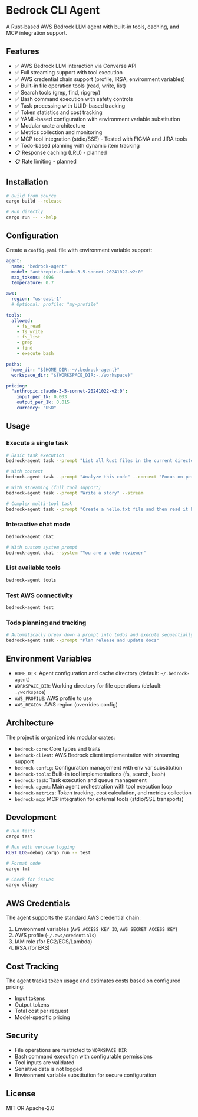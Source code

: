 # Bedrock CLI Agent

A Rust-based AWS Bedrock LLM agent with built-in tools, caching, and MCP integration support.

## Features

- ✅ AWS Bedrock LLM interaction via Converse API
- ✅ Full streaming support with tool execution
- ✅ AWS credential chain support (profile, IRSA, environment variables)
- ✅ Built-in file operation tools (read, write, list)
- ✅ Search tools (grep, find, ripgrep)
- ✅ Bash command execution with safety controls
- ✅ Task processing with UUID-based tracking
- ✅ Token statistics and cost tracking
- ✅ YAML-based configuration with environment variable substitution
- ✅ Modular crate architecture
- ✅ Metrics collection and monitoring
- ✅ MCP tool integration (stdio/SSE) - Tested with FIGMA and JIRA tools
- ✅ Todo-based planning with dynamic item tracking
- 📋 Response caching (LRU) - planned
- 📋 Rate limiting - planned

## Installation

```bash
# Build from source
cargo build --release

# Run directly
cargo run -- --help
```

## Configuration

Create a `config.yaml` file with environment variable support:

```yaml
agent:
  name: "bedrock-agent"
  model: "anthropic.claude-3-5-sonnet-20241022-v2:0"
  max_tokens: 4096
  temperature: 0.7

aws:
  region: "us-east-1"
  # Optional: profile: "my-profile"

tools:
  allowed:
    - fs_read
    - fs_write
    - fs_list
    - grep
    - find
    - execute_bash

paths:
  home_dir: "${HOME_DIR:-~/.bedrock-agent}"
  workspace_dir: "${WORKSPACE_DIR:-./workspace}"

pricing:
  "anthropic.claude-3-5-sonnet-20241022-v2:0":
    input_per_1k: 0.003
    output_per_1k: 0.015
    currency: "USD"
```

## Usage

### Execute a single task
```bash
# Basic task execution
bedrock-agent task --prompt "List all Rust files in the current directory"

# With context
bedrock-agent task --prompt "Analyze this code" --context "Focus on performance"

# With streaming (full tool support)
bedrock-agent task --prompt "Write a story" --stream

# Complex multi-tool task
bedrock-agent task --prompt "Create a hello.txt file and then read it back" --stream
```

### Interactive chat mode
```bash
bedrock-agent chat

# With custom system prompt
bedrock-agent chat --system "You are a code reviewer"
```

### List available tools
```bash
bedrock-agent tools
```

### Test AWS connectivity
```bash
bedrock-agent test
```

### Todo planning and tracking
```bash
# Automatically break down a prompt into todos and execute sequentially
bedrock-agent task --prompt "Plan release and update docs"
```

## Environment Variables

- `HOME_DIR`: Agent configuration and cache directory (default: `~/.bedrock-agent`)
- `WORKSPACE_DIR`: Working directory for file operations (default: `./workspace`)
- `AWS_PROFILE`: AWS profile to use
- `AWS_REGION`: AWS region (overrides config)

## Architecture

The project is organized into modular crates:

- `bedrock-core`: Core types and traits
- `bedrock-client`: AWS Bedrock client implementation with streaming support
- `bedrock-config`: Configuration management with env var substitution
- `bedrock-tools`: Built-in tool implementations (fs, search, bash)
- `bedrock-task`: Task execution and queue management
- `bedrock-agent`: Main agent orchestration with tool execution loop
- `bedrock-metrics`: Token tracking, cost calculation, and metrics collection
- `bedrock-mcp`: MCP integration for external tools (stdio/SSE transports)

## Development

```bash
# Run tests
cargo test

# Run with verbose logging
RUST_LOG=debug cargo run -- test

# Format code
cargo fmt

# Check for issues
cargo clippy
```

## AWS Credentials

The agent supports the standard AWS credential chain:

1. Environment variables (`AWS_ACCESS_KEY_ID`, `AWS_SECRET_ACCESS_KEY`)
2. AWS profile (`~/.aws/credentials`)
3. IAM role (for EC2/ECS/Lambda)
4. IRSA (for EKS)

## Cost Tracking

The agent tracks token usage and estimates costs based on configured pricing:

- Input tokens
- Output tokens
- Total cost per request
- Model-specific pricing

## Security

- File operations are restricted to `WORKSPACE_DIR`
- Bash command execution with configurable permissions
- Tool inputs are validated
- Sensitive data is not logged
- Environment variable substitution for secure configuration

## License

MIT OR Apache-2.0